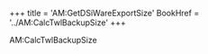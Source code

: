 +++
title = 'AM:GetDSiWareExportSize'
BookHref = '../AM:CalcTwlBackupSize'
+++

AM:CalcTwlBackupSize
